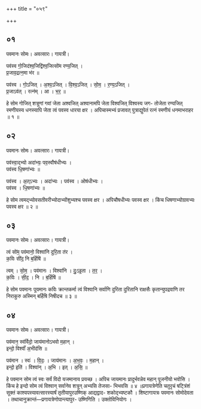 +++
title = "०५९"

+++


## ०१
पवमानः सोमः। अवत्सारः। गायत्री।

पव॑स्व गो॒जिद॑श्व॒जिद्वि॑श्व॒जित्सो॑म रण्य॒जित् ।  
प्र॒जाव॒द्रत्न॒मा भ॑र ॥

पव॑स्व । गो॒ऽजित् । अ॒श्व॒ऽजित् । वि॒श्व॒ऽजित् । सो॒म॒ । र॒ण्य॒ऽजित् ।  
प्र॒जाऽव॑त् । रत्न॑म् । आ । भ॒र॒ ॥

हे सोम गोजित् शत्रूणां गवां जेता अश्वजित् अश्वानामपि जेता विश्वजित् विश्वस्य जग- तोजेता रण्यजित् रमणीयस्य धनस्यापि जेता त्वं पवस्व धारया क्षर । अपिचास्मभ्यं प्रजावत् पुत्राद्युपेतं रत्नं रमणीयं धनमाभराहर ॥ १ ॥

## ०२
पवमानः सोमः। अवत्सारः। गायत्री।

पव॑स्वा॒द्भ्यो अदा॑भ्यः॒ पव॒स्वौष॑धीभ्यः ।  
पव॑स्व धि॒षणा॑भ्यः ॥

पव॑स्व । अ॒त्ऽभ्यः । अदा॑भ्यः । पव॑स्व । ओष॑धीभ्यः ।  
पव॑स्व । धि॒षणा॑भ्यः ॥

हे सोम त्वमद्भ्योवसतीवरीभ्योदाभ्योंशुभ्यश्च पवस्व क्षर । अपिचौषधीभ्यः पवस्व क्षर । किंच धिषणाभ्योग्रावभ्यः पवस्व क्षर ॥ २ ॥

## ०३
पवमानः सोमः। अवत्सारः। गायत्री।

त्वं सो॑म॒ पव॑मानो॒ विश्वा॑नि दुरि॒ता त॑र ।  
क॒विः सी॑द॒ नि ब॒र्हिषि॑ ॥

त्वम् । सो॒म॒ । पव॑मानः । विश्वा॑नि । दुः॒ऽइ॒ता । त॒र॒ ।  
क॒विः । सी॒द॒ । नि । ब॒र्हिषि॑ ॥

हे सोम पवमानः पूयमानः कविः क्रान्तकर्मा त्वं विश्वानि सर्वाणि दुरिता दुरितानि राक्षसैः कृतान्युपद्रवाणि तर निराकुरु अस्मिन् बर्हिषि निषीदच ॥ ३ ॥

## ०४
पवमानः सोमः। अवत्सारः। गायत्री।

पव॑मान॒ स्व॑र्विदो॒ जाय॑मानोऽभवो म॒हान् ।  
इन्दो॒ विश्वाँ॑ अ॒भीद॑सि ॥

पव॑मान । स्वः॑ । वि॒दः॒ । जाय॑मानः । अ॒भ॒वः॒ । म॒हान् ।  
इन्दो॒ इति॑ । विश्वा॑न् । अ॒भि । इत् । अ॒सि॒ ॥

हे पवमान सोम त्वं स्वः सर्वं विदो यजमानाय प्रयच्छ । अपिच जायमानः प्रादुर्भवन्नेव महान् पूजनीयो भवोसि । किंच हे इन्दो सोम त्वं विश्वान् सर्वानेव शत्रून् अभ्यसि तेजसा- भिभवसि ॥ ४ ॥प्रगायत्रेणेति चतुरृचं षट्त्रिंशं सूक्तं काश्यपस्यावत्सारस्यार्षं तृतीयापुरउष्णिक् आद्यद्वाद- शकोद्भ्यष्टकौ । शिष्टागायत्रः पवमानः सोमोदेवता । तथाचानुक्रान्तं—प्रगायत्रेणोपान्त्यापुर- उष्णिगिति । उक्तोविनियोगः ।